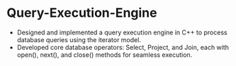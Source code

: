 # Query-Execution-Engine
- Designed and implemented a query execution engine in C++ to process database queries using the iterator model.
- Developed core database operators: Select, Project, and Join, each with open(), next(), and close() methods for seamless execution.
